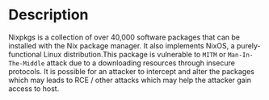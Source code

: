# Description
Nixpkgs is a collection of over 40,000 software packages that can be installed with the Nix package manager. It also implements NixOS, a purely-functional Linux distribution.This package is vulnerable to ```MITM``` or ```Man-In-The-Middle``` attack due to a downloading resources through insecure protocols. It is possible for an attacker to intercept and alter the packages which may leads to RCE / other attacks which may help the attacker gain access to host.
